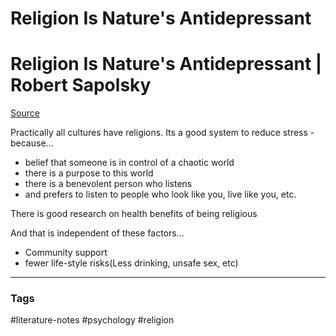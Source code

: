 # Religion Is Nature's Antidepressant

# Religion Is Nature's Antidepressant | Robert Sapolsky

[Source](https://www.youtube.com/watch?v=oldj11NEsc0)

Practically all cultures have religions. Its a good system to reduce stress - because...
- belief that someone is in control of a chaotic world 
- there is a purpose to this world
- there is a benevolent person who listens
- and prefers to listen to people who look like you, live like you, etc.

There is good research on health benefits of being religious

And that is independent of these factors...
- Community support
- fewer life-style risks(Less drinking, unsafe sex, etc)



---
### Tags
#literature-notes #psychology #religion
